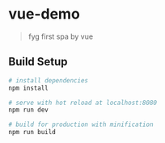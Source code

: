 # vue-demo

> fyg first spa by vue

## Build Setup

``` bash
# install dependencies
npm install

# serve with hot reload at localhost:8080
npm run dev

# build for production with minification
npm run build
```

